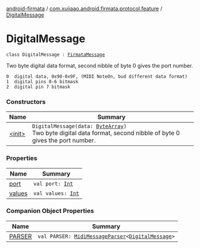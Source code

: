 [android-firmata](../../index.md) / [com.xujiaao.android.firmata.protocol.feature](../index.md) / [DigitalMessage](./index.md)

# DigitalMessage

`class DigitalMessage : `[`FirmataMessage`](../../com.xujiaao.android.firmata.protocol/-firmata-message.md)

Two byte digital data format, second nibble of byte 0 gives the port number.

```
0  digital data, 0x90-0x9F, (MIDI NoteOn, bud different data format)
1  digital pins 0-6 bitmask
2  digital pin 7 bitmask
```

### Constructors

| Name | Summary |
|---|---|
| [&lt;init&gt;](-init-.md) | `DigitalMessage(data: `[`ByteArray`](https://kotlinlang.org/api/latest/jvm/stdlib/kotlin/-byte-array/index.html)`)`<br>Two byte digital data format, second nibble of byte 0 gives the port number. |

### Properties

| Name | Summary |
|---|---|
| [port](port.md) | `val port: `[`Int`](https://kotlinlang.org/api/latest/jvm/stdlib/kotlin/-int/index.html) |
| [values](values.md) | `val values: `[`Int`](https://kotlinlang.org/api/latest/jvm/stdlib/kotlin/-int/index.html) |

### Companion Object Properties

| Name | Summary |
|---|---|
| [PARSER](-p-a-r-s-e-r.md) | `val PARSER: `[`MidiMessageParser`](../../com.xujiaao.android.firmata.protocol/-midi-message-parser/index.md)`<`[`DigitalMessage`](./index.md)`>` |
